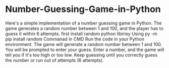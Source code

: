 # Number-Guessing-Game-in-Python
Here's a simple implementation of a number guessing game in Python. The game generates a random number between 1 and 100, and the player has to guess it within 6 attempts.
first install random python libiriey
Using py -m pip install random Commanad in CMD
Run the code in your Python environment.
The game will generate a random number between 1 and 100.
You will be prompted to enter your guess.
Enter a number, and the game will tell you if it's too high or too low.
Keep guessing until you correctly guess the number or run out of attempts (6 attempts).
